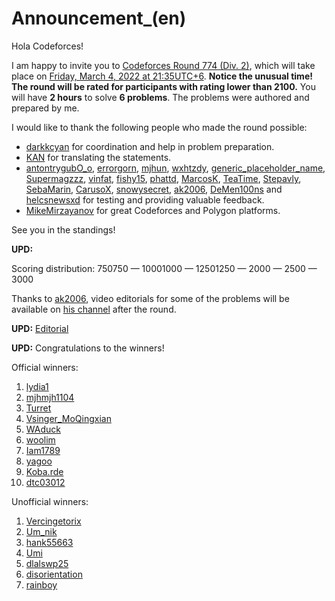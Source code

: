 # Announcement_(en)

Hola Codeforces!

I am happy to invite you to [Codeforces Round 774 (Div. 2)](https://codeforces.com/contest/1646 "Codeforces Round 774 (Div. 2)"), which will take place on [Friday, March 4, 2022 at 21:35UTC+6](https://codeforces.com/https://www.timeanddate.com/worldclock/fixedtime.html?day=4&month=3&year=2022&hour=18&min=35&sec=0&p1=166). **Notice the unusual time!** **The round will be rated for participants with rating lower than 2100.** You will have **2 hours** to solve **6 problems**. The problems were authored and prepared by me.

I would like to thank the following people who made the round possible:

 * [darkkcyan](https://codeforces.com/profile/darkkcyan "Grandmaster darkkcyan") for coordination and help in problem preparation.
* [KAN](https://codeforces.com/profile/KAN "Legendary Grandmaster KAN") for translating the statements.
* [antontrygubO_o](https://codeforces.com/profile/antontrygubO_o "International Grandmaster antontrygubO_o"), [errorgorn](https://codeforces.com/profile/errorgorn "International Grandmaster errorgorn"), [mjhun](https://codeforces.com/profile/mjhun "International Grandmaster mjhun"), [wxhtzdy](https://codeforces.com/profile/wxhtzdy "Grandmaster wxhtzdy"), [generic_placeholder_name](https://codeforces.com/profile/generic_placeholder_name "Grandmaster generic_placeholder_name"), [Supermagzzz](https://codeforces.com/profile/Supermagzzz "International Master Supermagzzz"), [vinfat](https://codeforces.com/profile/vinfat "Master vinfat"), [fishy15](https://codeforces.com/profile/fishy15 "Master fishy15"), [phattd](https://codeforces.com/profile/phattd "Master phattd"), [MarcosK](https://codeforces.com/profile/MarcosK "Master MarcosK"), [TeaTime](https://codeforces.com/profile/TeaTime "Master TeaTime"), [Stepavly](https://codeforces.com/profile/Stepavly "Master Stepavly"), [SebaMarin](https://codeforces.com/profile/SebaMarin "Master SebaMarin"), [CarusoX](https://codeforces.com/profile/CarusoX "Candidate Master CarusoX"), [snowysecret](https://codeforces.com/profile/snowysecret "Expert snowysecret"), [ak2006](https://codeforces.com/profile/ak2006 "Specialist ak2006"), [DeMen100ns](https://codeforces.com/profile/DeMen100ns "Pupil DeMen100ns") and [helcsnewsxd](https://codeforces.com/profile/helcsnewsxd "Pupil helcsnewsxd") for testing and providing valuable feedback.
* [MikeMirzayanov](https://codeforces.com/profile/MikeMirzayanov "Headquarters, MikeMirzayanov") for great Codeforces and Polygon platforms.

See you in the standings!

**UPD:**

Scoring distribution: 750750 — 10001000 — 12501250 — 2000 — 2500 — 3000 

Thanks to [ak2006](https://codeforces.com/profile/ak2006 "Specialist ak2006"), video editorials for some of the problems will be available on [his channel](https://codeforces.com/https://youtube.com/channel/UCnZ5rC2_JY0EuYMGMiAbISg) after the round.

**UPD:** [Editorial](Tutorial_(en).md)

**UPD:** Congratulations to the winners!

Official winners:

 1. [lydia1](https://codeforces.com/profile/lydia1 "Specialist lydia1")
2. [mjhmjh1104](https://codeforces.com/profile/mjhmjh1104 "Candidate Master mjhmjh1104")
3. [Turret](https://codeforces.com/profile/Turret "Candidate Master Turret")
4. [Vsinger_MoQingxian](https://codeforces.com/profile/Vsinger_MoQingxian "Unrated, Vsinger_MoQingxian")
5. [WAduck](https://codeforces.com/profile/WAduck "Expert WAduck")
6. [woolim](https://codeforces.com/profile/woolim "Candidate Master woolim")
7. [Iam1789](https://codeforces.com/profile/Iam1789 "Expert Iam1789")
8. [yagoo](https://codeforces.com/profile/yagoo "Expert yagoo")
9. [Koba.rde](https://codeforces.com/profile/Koba.rde "Candidate Master Koba.rde")
10. [dtc03012](https://codeforces.com/profile/dtc03012 "Candidate Master dtc03012")

Unofficial winners:

 1. [Vercingetorix](https://codeforces.com/profile/Vercingetorix "Legendary Grandmaster Vercingetorix")
2. [Um_nik](https://codeforces.com/profile/Um_nik "Legendary Grandmaster Um_nik")
3. [hank55663](https://codeforces.com/profile/hank55663 "International Grandmaster hank55663")
4. [Umi](https://codeforces.com/profile/Umi "Grandmaster Umi")
5. [dlalswp25](https://codeforces.com/profile/dlalswp25 "International Grandmaster dlalswp25")
6. [disorientation](https://codeforces.com/profile/disorientation "International Grandmaster disorientation")
7. [rainboy](https://codeforces.com/profile/rainboy "Master rainboy")
